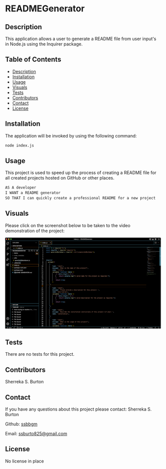 # READMEGenerator

## Description
This application allows a user to generate a README file from user input's in Node.js using the Inquirer package.

## Table of Contents
  - [Description](#description)
  - [Installation](#installation)
  - [Usage](#usage)
  - [Visuals](#visuals)
  - [Tests](#tests)
  - [Contributors](#contributors)
  - [Contact](#contact)
  - [License](#license)

## Installation
The application will be invoked by using the following command:

```bash
node index.js
```

## Usage
This project is used to speed up the process of creating a README file for all created projects hosted on GitHub or other places.

```md
AS A developer
I WANT a README generator
SO THAT I can quickly create a professional README for a new project
```

## Visuals

Please click on the screenshot below to be taken to the video demonstration of the project:

[![This is a screenshot/demo of the project.](./demo/readmescreenshot.png)](https://youtu.be/iW7z--GC79I)

  ## Tests

There are no tests for this project.

## Contributors

Sherreka S. Burton

## Contact

If you have any questions about this project please contact: Sherreka S. Burton

Github: [ssbbgm](http://github.com/ssbbgm)

Email: ssburto825@gmail.com

## License
No license in place
   
